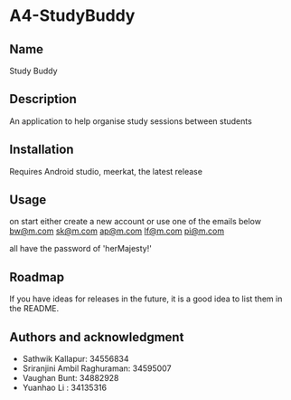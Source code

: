 # A4-StudyBuddy

## Name
Study Buddy

## Description
An application to help organise study sessions between students

## Installation
Requires Android studio, meerkat, the latest release

## Usage
on start either create a new account or use one of the emails below
bw@m.com
sk@m.com
ap@m.com
lf@m.com
pi@m.com

all have the password of 'herMajesty!'

## Roadmap
If you have ideas for releases in the future, it is a good idea to list them in the README.

## Authors and acknowledgment
- Sathwik Kallapur: 34556834
- Sriranjini Ambil Raghuraman: 34595007
- Vaughan Bunt: 34882928
- Yuanhao Li : 34135316
